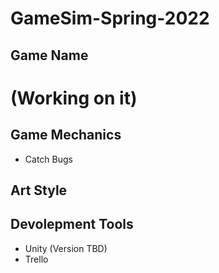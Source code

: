 # GameSim-Spring-2022

## Game Name
# (Working on it)

## Game Mechanics
* Catch Bugs

## Art Style


## Devolepment Tools
* Unity (Version TBD)
* Trello
